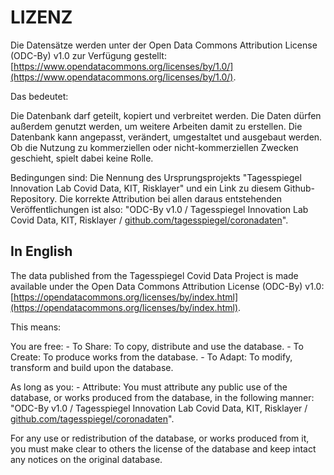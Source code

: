 
# LIZENZ 


Die Datensätze werden unter der Open Data Commons Attribution License (ODC-By) v1.0 zur Verfügung gestellt: [https://www.opendatacommons.org/licenses/by/1.0/](https://www.opendatacommons.org/licenses/by/1.0/).

Das bedeutet:  

Die Datenbank darf geteilt, kopiert und verbreitet werden. Die Daten dürfen außerdem genutzt werden, um weitere Arbeiten damit zu erstellen. Die Datenbank kann angepasst, verändert, umgestaltet und ausgebaut werden. Ob die Nutzung zu kommerziellen oder nicht-kommerziellen Zwecken geschieht, spielt dabei keine Rolle. 

Bedingungen sind: Die Nennung des Ursprungsprojekts "Tagesspiegel Innovation Lab Covid Data, KIT, Risklayer" und ein Link zu diesem Github-Repository. Die korrekte Attribution bei allen daraus entstehenden Veröffentlichungen ist also: "ODC-By v1.0 / Tagesspiegel Innovation Lab Covid Data, KIT, Risklayer / [github.com/tagesspiegel/coronadaten](https://github.com/tagesspiegel/coronadaten)".


## In English

The data published from the Tagesspiegel Covid Data Project is made available under the Open Data Commons Attribution License (ODC-By) v1.0: [https://opendatacommons.org/licenses/by/index.html](https://opendatacommons.org/licenses/by/index.html).

This means: 

You are free: - To Share: To copy, distribute and use the database. - To Create: To produce works from the database. - To Adapt: To modify, transform and build upon the database. 

As long as you: - Attribute: You must attribute any public use of the database, or works produced from the database, in the following manner: "ODC-By v1.0 / Tagesspiegel Innovation Lab Covid Data, KIT, Risklayer / [github.com/tagesspiegel/coronadaten](https://github.com/tagesspiegel/coronadaten)". 

For any use or redistribution of the database, or works produced from it, you must make clear to others the license of the database and keep intact any notices on the original database. 

 
